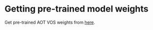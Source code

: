 # Getting pre-trained model weights

Get pre-trained AOT VOS weights from [here](https://drive.google.com/file/d/1owPmwV4owd_ll6GuilzklqTyAd0ZvbCu/view?usp=sharing).


